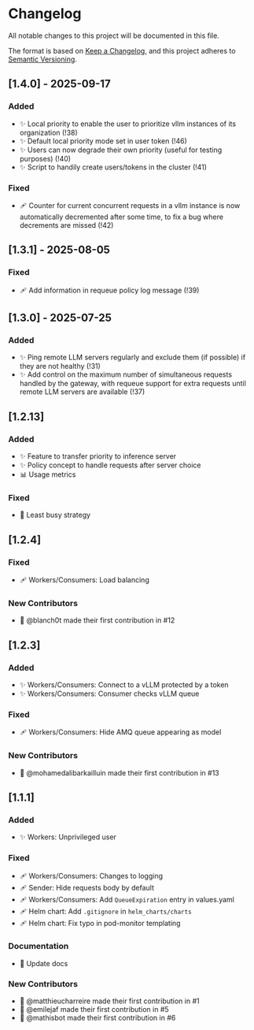 # Changelog

All notable changes to this project will be documented in this file.

The format is based on [Keep a Changelog](https://keepachangelog.com/en/1.0.0/),
and this project adheres to [Semantic Versioning](https://semver.org/spec/v2.0.0.html).

## [1.4.0] - 2025-09-17

### Added
- ✨ Local priority to enable the user to prioritize vllm instances of its organization (!38)
- ✨ Default local priority mode set in user token (!46)
- ✨ Users can now degrade their own priority (useful for testing purposes) (!40)
- ✨ Script to handily create users/tokens in the cluster (!41)

### Fixed
- 🩹 Counter for current concurrent requests in a vllm instance is now automatically decremented after some time, to fix a bug where decrements are missed (!42)

## [1.3.1] - 2025-08-05

### Fixed
- 🩹 Add information in requeue policy log message (!39)

## [1.3.0] - 2025-07-25

### Added
- ✨ Ping remote LLM servers regularly and exclude them (if possible) if they are not healthy (!31)
- ✨ Add control on the maximum number of simultaneous requests handled by the gateway, with requeue support for extra requests until remote LLM servers are available (!37)

## [1.2.13]

### Added
- ✨ Feature to transfer priority to inference server
- ✨ Policy concept to handle requests after server choice
- 📊 Usage metrics

### Fixed
- 🐛 Least busy strategy

## [1.2.4]

### Fixed
- 🩹 Workers/Consumers: Load balancing

### New Contributors
- 👤 @blanch0t made their first contribution in #12

## [1.2.3]

### Added
- ✨ Workers/Consumers: Connect to a vLLM protected by a token
- ✨ Workers/Consumers: Consumer checks vLLM queue

### Fixed
- 🩹 Workers/Consumers: Hide AMQ queue appearing as model

### New Contributors
- 👤 @mohamedalibarkailluin made their first contribution in #13

## [1.1.1]

### Added
- ✨ Workers: Unprivileged user

### Fixed
- 🩹 Workers/Consumers: Changes to logging
- 🩹 Sender: Hide requests body by default
- 🩹 Workers/Consumers: Add `QueueExpiration` entry in values.yaml
- 🩹 Helm chart: Add `.gitignore` in `helm_charts/charts`
- 🩹 Helm chart: Fix typo in pod-monitor templating

### Documentation
- 📖 Update docs

### New Contributors
- 👤 @matthieucharreire made their first contribution in #1  
- 👤 @emilejaf made their first contribution in #5  
- 👤 @mathisbot made their first contribution in #6
